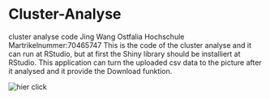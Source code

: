 # Cluster-Analyse
cluster analyse code
Jing Wang 
Ostfalia Hochschule
Martrikelnummer:70465747
This is the code of the cluster analyse and it can run at RStudio, but at first the Shiny library should be installiert at RStudio. This application can turn the uploaded csv data to the picture after it analysed and it provide the Download funktion.

![hier click](resource/tiger.jpg) 
